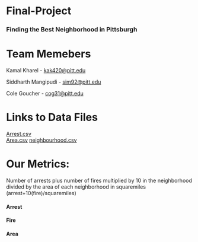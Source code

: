 # Final-Project
### Finding the Best Neighborhood in Pittsburgh 
# Team Memebers 
Kamal Kharel - kak420@pitt.edu

Siddharth Mangipudi - sim92@pitt.edu

Cole Goucher - cog31@pitt.edu 

# Links to Data Files 
[Arrest.csv](https://data.wprdc.org/datastore/dump/e03a89dd-134a-4ee8-a2bd-62c40aeebc6f)  
[Area.csv](https://data.wprdc.org/datastore/dump/668d7238-cfd2-492e-b397-51a6e74182ff)
[neighbourhood.csv](https://jupyterhub.sci.pitt.edu/user/sim92/files/Final-Project/neighbourhood.csv?_xsrf=2%7C280b3296%7C765faf9eeb72ea8d37efeec0d95d0ab7%7C1701568940)

# Our Metrics: 
Number of arrests plus number of fires multiplied by 10 in the neighborhood divided by the area of each neighborhood in squaremiles   
(arrest+10(fire)/squaremiles)

#### Arrest  
#### Fire 
#### Area 